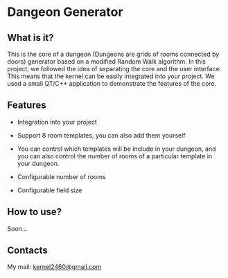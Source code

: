# Dangeon Generator
## What is it?
This is the core of a dungeon (Dungeons are grids of rooms connected by doors) generator based on a modified Random Walk algorithm. In this project, we followed the idea of ​​separating the core and the user interface. This means that the kernel can be easily integrated into your project. We used a small QT/C++ application to demonstrate the features of the core.

## Features
- Integration into your project

- Support 8 room templates, you can also add them yourself

- You can control which templates will be include in your dungeon, and you can also control the number of rooms of a particular template in your dungeon.

- Configurable number of rooms

- Configurable field size

## How to use?
Soon...

## Contacts
My mail: kernel2460@gmail.com

